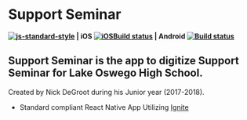 #  Support Seminar
**[![js-standard-style](https://img.shields.io/badge/code%20style-standard-brightgreen.svg?style=flat)](http://standardjs.com/) | iOS [![iOSBuild status](https://build.appcenter.ms/v0.1/apps/06553d9b-f0f8-472a-a7e5-11eee8640bee/branches/master/badge)](https://appcenter.ms) | Android [![Build status](https://build.appcenter.ms/v0.1/apps/749960b5-d85b-4ce7-8458-bf0d134be205/branches/master/badge)](https://appcenter.ms)**

## Support Seminar is the app to digitize Support Seminar for Lake Oswego High School.
Created by Nick DeGroot during his Junior year (2017-2018).

* Standard compliant React Native App Utilizing [Ignite](https://github.com/infinitered/ignite)

